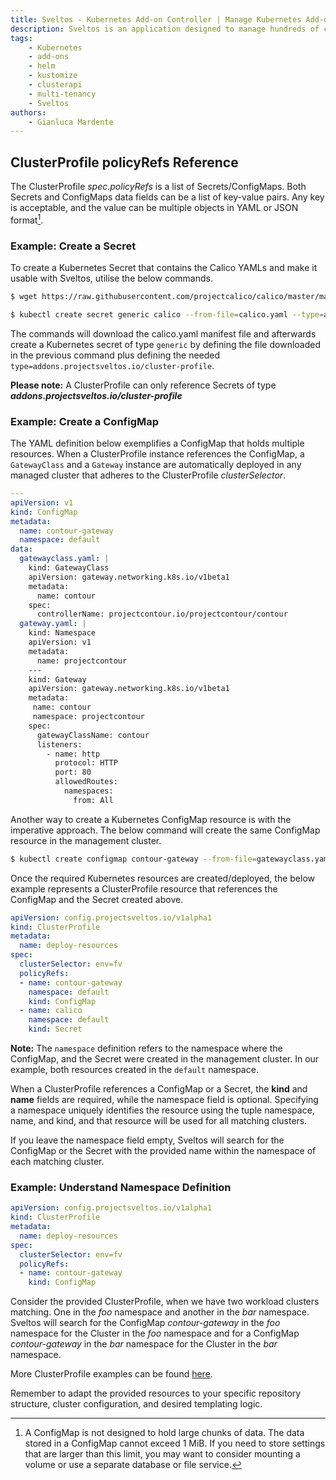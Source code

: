 ```yaml
---
title: Sveltos - Kubernetes Add-on Controller | Manage Kubernetes Add-ons with Ease
description: Sveltos is an application designed to manage hundreds of clusters by providing declarative APIs to deploy Kubernetes add-ons across multiple clusters.
tags:
    - Kubernetes
    - add-ons
    - helm
    - kustomize
    - clusterapi
    - multi-tenancy
    - Sveltos
authors:
    - Gianluca Mardente
---
```


## ClusterProfile policyRefs Reference

The ClusterProfile *spec.policyRefs* is a list of Secrets/ConfigMaps. Both Secrets and ConfigMaps data fields can be a list of key-value pairs. Any key is acceptable, and the value can be multiple objects in YAML or JSON format[^1].

### Example: Create a Secret

To create a Kubernetes Secret that contains the Calico YAMLs and make it usable with Sveltos, utilise the below commands.

```bash
$ wget https://raw.githubusercontent.com/projectcalico/calico/master/manifests/calico.yaml

$ kubectl create secret generic calico --from-file=calico.yaml --type=addons.projectsveltos.io/cluster-profile
```

The commands will download the calico.yaml manifest file and afterwards create a Kubernetes secret of type `generic` by defining the file downloaded in the previous command plus defining the needed `type=addons.projectsveltos.io/cluster-profile`.

**Please note:** A ClusterProfile can only reference Secrets of type ***addons.projectsveltos.io/cluster-profile***

### Example: Create a ConfigMap

The YAML definition below exemplifies a ConfigMap that holds multiple resources. When a ClusterProfile instance references the ConfigMap, a `GatewayClass` and a `Gateway` instance are automatically deployed in any managed cluster that adheres to the ClusterProfile *clusterSelector*.

```yaml
---
apiVersion: v1
kind: ConfigMap
metadata:
  name: contour-gateway
  namespace: default
data:
  gatewayclass.yaml: |
    kind: GatewayClass
    apiVersion: gateway.networking.k8s.io/v1beta1
    metadata:
      name: contour
    spec:
      controllerName: projectcontour.io/projectcontour/contour
  gateway.yaml: |
    kind: Namespace
    apiVersion: v1
    metadata:
      name: projectcontour
    ---
    kind: Gateway
    apiVersion: gateway.networking.k8s.io/v1beta1
    metadata:
     name: contour
     namespace: projectcontour
    spec:
      gatewayClassName: contour
      listeners:
        - name: http
          protocol: HTTP
          port: 80
          allowedRoutes:
            namespaces:
              from: All

```

Another way to create a Kubernetes ConfigMap resource is with the imperative approach. The below command will create the same ConfigMap resource in the management cluster.

```bash
$ kubectl create configmap contour-gateway --from-file=gatewayclass.yaml --from-file=gateway.yaml
```

Once the required Kubernetes resources are created/deployed, the below example represents a ClusterProfile resource that references the ConfigMap and the Secret created above.

```yaml
apiVersion: config.projectsveltos.io/v1alpha1
kind: ClusterProfile
metadata:
  name: deploy-resources
spec:
  clusterSelector: env=fv
  policyRefs:
  - name: contour-gateway
    namespace: default
    kind: ConfigMap
  - name: calico
    namespace: default
    kind: Secret
```

**Note:** The `namespace` definition refers to the namespace where the ConfigMap, and the Secret were created in the management cluster. In our example, both resources created in the `default` namespace.

When a ClusterProfile references a ConfigMap or a Secret, the **kind** and **name** fields are required, while the namespace field is optional. Specifying a namespace uniquely identifies the resource using the tuple namespace, name, and kind, and that resource will be used for all matching clusters.

If you leave the namespace field empty, Sveltos will search for the ConfigMap or the Secret with the provided name within the namespace of each matching cluster.

### Example: Understand Namespace Definition
  
```yaml
apiVersion: config.projectsveltos.io/v1alpha1
kind: ClusterProfile
metadata:
  name: deploy-resources
spec:
  clusterSelector: env=fv
  policyRefs:
  - name: contour-gateway
    kind: ConfigMap
```

Consider the provided ClusterProfile, when we have two workload clusters matching. One in the _foo_ namespace and another in the _bar_ namespace. Sveltos will search for the ConfigMap _contour-gateway_ in the _foo_ namespace for the Cluster in the _foo_ namespace and for a ConfigMap _contour-gateway_ in the _bar_ namespace for the Cluster in the _bar_ namespace.

More ClusterProfile examples can be found [here](https://github.com/projectsveltos/sveltos-manager/tree/main/examples "Manage Kubernetes add-ons: examples").

Remember to adapt the provided resources to your specific repository structure, cluster configuration, and desired templating logic.

[^1]:A ConfigMap is not designed to hold large chunks of data. The data stored in a ConfigMap cannot exceed 1 MiB. If you need to store settings that are larger than this limit, you may want to consider mounting a volume or use a separate database or file service.
